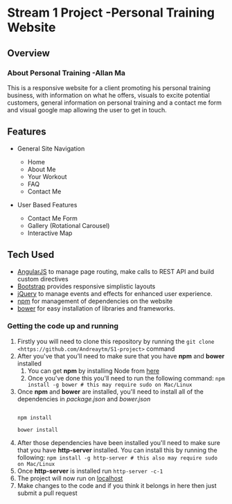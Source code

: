 # Stream 1 Project -Personal Training Website

## Overview

### About Personal Training -Allan Ma
This is a responsive website for a client promoting his personal training business, with information on what he offers, visuals to excite potential customers, general information on personal training and a contact me form and visual google map allowing the user to get in touch.

## Features

- General Site Navigation
	- Home
	- About Me
	- Your Workout
	- FAQ
	- Contact Me
	
- User Based Features
	- Contact Me Form
	- Gallery (Rotational Carousel)
	- Interactive Map

## Tech Used
- [AngularJS](https://angularjs.org/) to manage page routing, make calls to REST API and build custom directives
- [Bootstrap](https://getbootstrap.com/) provides responsive simplistic layouts
- [jQuery](https://jQuery.com/) to manage events and effects for enhanced user experience.
- [npm](https://www.npmjs.com/) for management of dependencies on the website 
- [bower](https://bower.io/) for easy installation of libraries and frameworks.

### Getting the code up and running 
1. Firstly you will need to clone this repository by running the ```git clone <https://github.com/Andreaytm/S1-project>``` command
2. After you've that you'll need to make sure that you have **npm** and **bower** installed 
	1. You can get **npm** by installing Node from [here](https://nodejs.org/en/)
	2. Once you've done this you'll need to run the following command: 
	`npm install -g bower # this may require sudo on Mac/Linux`
3. Once **npm** and **bower** are installed, you'll need to install all of the dependencies in *package.json* and *bower.json*
	```

	npm install

	bower install 

	```
4. After those dependencies have been installed you'll need to make sure that you have **http-server** installed. You can  install this by running the following: ```npm install -g http-server # this also may require sudo on Mac/Linux```
5. Once **http-server** is installed run ```http-server -c-1```
6. The project will now run on [localhost](http://127.0.0.1:8080)
7. Make changes to the code and if you think it belongs in here then just submit a pull request